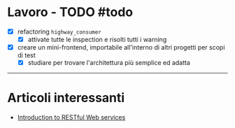 # Lavoro - TODO #todo 
- [x] refactoring `highway_consumer`
	- [x] attivate tutte le inspection e risolti tutti i warning
- [x] creare un mini-frontend, importabile all'interno di altri progetti per scopi di test
	- [x] studiare per trovare l'architettura più semplice ed adatta

---
# Articoli interessanti
- [Introduction to RESTful Web services](https://developer.ibm.com/articles/ws-restful/)